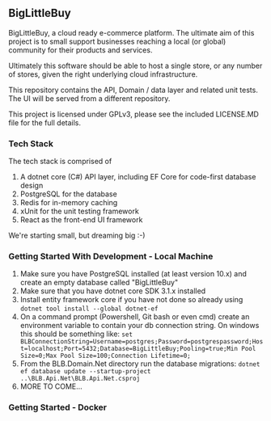 ## BigLittleBuy


BigLittleBuy, a cloud ready e-commerce platform. The ultimate aim of this project is to small support businesses reaching a local (or global) community for their products and services.

Ultimately this software should be able to host a single store, or any number of stores, given the right underlying cloud infrastructure.

This repository contains the API, Domain / data layer and related unit tests. The UI will be served from a different repository.

This project is licensed under GPLv3, please see the included LICENSE.MD file for the full details.

### Tech Stack

The tech stack is comprised of

  1. A dotnet core (C#) API layer, including EF Core for code-first database design
  2. PostgreSQL for the database
  3. Redis for in-memory caching
  4. xUnit for the unit testing framework
  5. React as the front-end UI framework

We're starting small, but dreaming big :-) 


### Getting Started With Development - Local Machine

  1. Make sure you have PostgreSQL installed (at least version 10.x) and create an empty database called "BigLittleBuy"
  2. Make sure that you have dotnet core SDK 3.1.x installed
  3. Install entity framework core if you have not done so already using `dotnet tool install --global dotnet-ef`
  4. On a command prompt (Powershell, Git bash or even cmd) create an environment variable to contain your db connection string. On windows this should be something like: 
   `set BLBConnectionString=Username=postgres;Password=postgrespassword;Host=localhost;Port=5432;Database=BigLittleBuy;Pooling=true;Min Pool Size=0;Max Pool Size=100;Connection Lifetime=0;`
  5. From the BLB.Domain.Net directory run the database migrations: `dotnet ef database update --startup-project ..\BLB.Api.Net\BLB.Api.Net.csproj`
  6. MORE TO COME...
  

### Getting Started - Docker
